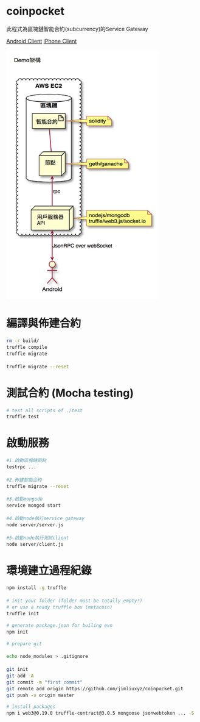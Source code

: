 # coinpocket
此程式為區塊鏈智能合約(subcurrency)的Service Gateway

[Android Client](https://github.com/jimliuxyz/coinpocket-android)
[iPhone Client](https://github.com/jimliuxyz/coinpocket-ios)

<img src="./demo.png" width="400">

# 編譯與佈建合約
```sh
rm -r build/
truffle compile
truffle migrate

truffle migrate --reset
```

# 測試合約 (Mocha testing)
```sh
# test all scripts of ./test
truffle test
```

# 啟動服務
```sh
#1.啟動區塊鏈節點
testrpc ...

#2.佈建智能合約
truffle migrate --reset

#3.啟動mongodb
service mongod start

#4.啟動node執行service gateway
node server/server.js

#5.啟動node執行測試client
node server/client.js
```

# 環境建立過程紀錄
```sh
npm install -g truffle

# init your folder (folder must be totally empty!)
# or use a ready truffle box (metacoin)
truffle init

```

```sh
# generate package.json for builing evn
npm init
```

```sh
# prepare git

echo node_modules > .gitignore

git init
git add -A
git commit -m "first commit"
git remote add origin https://github.com/jimliuxyz/coinpocket.git
git push -u origin master
```

```sh
# install packages
npm i web3@0.19.0 truffle-contract@3.0.5 mongoose jsonwebtoken ... -S
```

